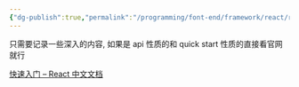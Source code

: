 ```yaml
---
{"dg-publish":true,"permalink":"/programming/font-end/framework/react/react/"}
---
```



只需要记录一些深入的内容, 如果是 api 性质的和 quick start 性质的直接看官网就行

[快速入门 – React 中文文档](https://zh-hans.react.dev/learn)
